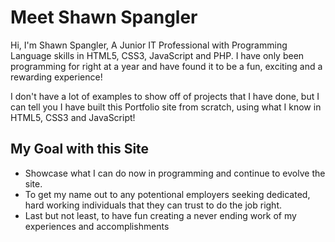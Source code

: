 
<h1>Meet Shawn Spangler</h1>
 <p>Hi, I'm Shawn Spangler, A Junior IT Professional with Programming Language skills in HTML5, CSS3, JavaScript and PHP. I have only been programming for right at a year and have found it to be a fun, exciting and a rewarding experience!</p>
 <p>I don't have a lot of examples to show off of projects that I have done, but I can tell you I have built this Portfolio site from scratch, using what I know in HTML5, CSS3 and JavaScript!</p>
 <h2>My Goal with this Site</h2>
 <ul>
 <li>Showcase what I can do now in programming and continue to evolve the site. </li>
 <li>To get my name out to any potentional employers seeking dedicated, hard working individuals that they can trust to do the job right.</li>
 <li>Last but not least, to have fun creating a never ending work of my experiences and accomplishments</li>
 </ul>
